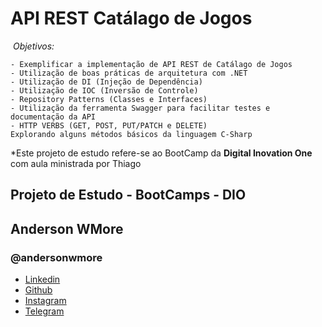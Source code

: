 # API REST Catálago de Jogos

​	*Objetivos:*

	- Exemplificar a implementação de API REST de Catálago de Jogos
	- Utilização de boas práticas de arquitetura com .NET
	- Utilização de DI (Injeção de Dependência)
	- Utilização de IOC (Inversão de Controle)
	- Repository Patterns (Classes e Interfaces)
	- Utilização da ferramenta Swagger para facilitar testes e documentação da API
	- HTTP VERBS (GET, POST, PUT/PATCH e DELETE)
	Explorando alguns métodos básicos da linguagem C-Sharp

*Este projeto de estudo refere-se ao BootCamp da **Digital Inovation One** com aula ministrada por Thiago

## Projeto de Estudo - BootCamps - DIO

## Anderson WMore

### @andersonwmore

- [Linkedin](https://br.linkedin.com/in/andersonwmore)
- [Github](https://github.com/andersonwmore)
- [Instagram](https://instagram.com/andersonwmore)
- [Telegram](https://t.me/andersonwmore)
